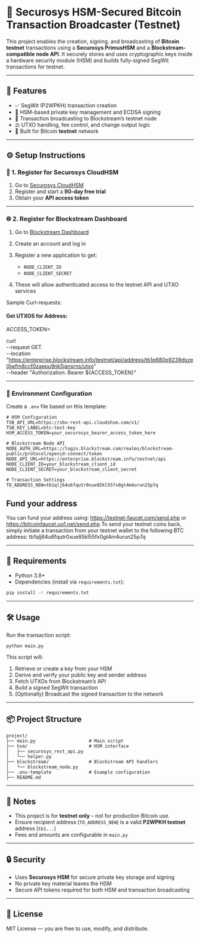 # 🔐 Securosys HSM-Secured Bitcoin Transaction Broadcaster (Testnet)

This project enables the creation, signing, and broadcasting of **Bitcoin testnet** transactions using a **Securosys PrimusHSM** and a **Blockstream-compatible node API**. It securely stores and uses cryptographic keys inside a hardware security module (HSM) and builds fully-signed SegWit transactions for testnet.

---

## 🚀 Features

* ✅ SegWit (P2WPKH) transaction creation
* 🔐 HSM-based private key management and ECDSA signing
* 📡 Transaction broadcasting to Blockstream’s testnet node
* ⚖️ UTXO handling, fee control, and change output logic
* 🧪 Built for Bitcoin **testnet** network

---

## ⚙️ Setup Instructions

### 🔑 1. Register for Securosys CloudHSM

1. Go to [Securosys CloudHSM](https://cloud.securosys.com/)
2. Register and start a **90-day free trial**
5. Obtain your **API access token**

---

### 🌐 2. Register for Blockstream Dashboard

1. Go to [Blockstream Dashboard](https://dashboard.blockstream.info/)
2. Create an account and log in
3. Register a new application to get:

   * `NODE_CLIENT_ID`
   * `NODE_CLIENT_SECRET`
4. These will allow authenticated access to the testnet API and UTXO services

Sample Curl-requests: 

#### Get UTXOS for Address: 
ACCESS_TOKEN=

curl \
--request GET \
--location "https://enterprise.blockstream.info/testnet/api/address/tb1q680p9239dsze0jwfm8ccf0zaepu9nk5jansrns/utxo" \
--header "Authorization: Bearer ${ACCESS_TOKEN}"

---

### 📁 Environment Configuration

Create a `.env` file based on this template:

```env
# HSM Configuration
TSB_API_URL=https://sbx-rest-api.cloudshsm.com/v1/
TSB_KEY_LABEL=btc-test-key
HSM_ACCESS_TOKEN=your_securosys_bearer_access_token_here

# Blockstream Node API
NODE_AUTH_URL=https://login.blockstream.com/realms/blockstream-public/protocol/openid-connect/token
NODE_API_URL=https://enterprise.blockstream.info/testnet/api
NODE_CLIENT_ID=your_blockstream_client_id
NODE_CLIENT_SECRET=your_blockstream_client_secret

# Transaction Settings
TO_ADDRESS_NEW=tb1qlj64u6fqutr0xue85kl55fx0gt4m4urun25p7q
```


## Fund your address

You can fund your address using: https://testnet-faucet.com/send.php or https://bitcoinfaucet.uo1.net/send.php
To send your testnet coins back, simply initiate a transaction from your testnet wallet to the following BTC address: tb1qlj64u6fqutr0xue85kl55fx0gt4m4urun25p7q

---

## 🧪 Requirements

* Python 3.8+
* Dependencies (install via `requirements.txt`):

```bash
pip install -r requirements.txt
```

---

## 🛠️ Usage

Run the transaction script:

```bash
python main.py
```

This script will:

1. Retrieve or create a key from your HSM
2. Derive and verify your public key and sender address
3. Fetch UTXOs from Blockstream’s API
4. Build a signed SegWit transaction
5. (Optionally) Broadcast the signed transaction to the network

---

## 📦 Project Structure

```
project/
├── main.py                    # Main script
├── hsm/                       # HSM interface
│   ├── securosys_rest_api.py
│   └── helper.py
├── blockstream/               # Blockstream API handlers
│   └── blockstream_node.py
├── .env-template              # Example configuration
├── README.md
```

---

## 📌 Notes

* This project is for **testnet only** – not for production Bitcoin use.
* Ensure recipient address (`TO_ADDRESS_NEW`) is a valid **P2WPKH testnet** address (`tb1...`)
* Fees and amounts are configurable in `main.py`

---

## 🔒 Security

* Uses **Securosys HSM** for secure private key storage and signing
* No private key material leaves the HSM
* Secure API tokens required for both HSM and transaction broadcasting

---

## 📄 License

MIT License — you are free to use, modify, and distribute.
